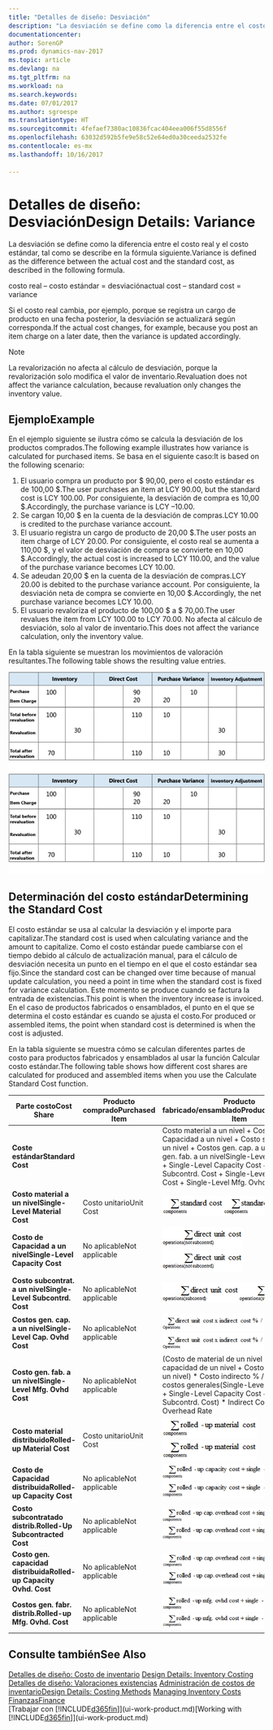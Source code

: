 ```yaml
---
title: "Detalles de diseño: Desviación"
description: "La desviación se define como la diferencia entre el costo real y el costo estándar, tal como se describe en la fórmula siguiente."
documentationcenter: 
author: SorenGP
ms.prod: dynamics-nav-2017
ms.topic: article
ms.devlang: na
ms.tgt_pltfrm: na
ms.workload: na
ms.search.keywords: 
ms.date: 07/01/2017
ms.author: sgroespe
ms.translationtype: HT
ms.sourcegitcommit: 4fefaef7380ac10836fcac404eea006f55d8556f
ms.openlocfilehash: 63032d592b5fe9e58c52e64ed0a30ceeda2532fe
ms.contentlocale: es-mx
ms.lasthandoff: 10/16/2017

---
```

# <a name="design-details-variance"></a><span data-ttu-id="da112-103">Detalles de diseño: Desviación</span><span class="sxs-lookup"><span data-stu-id="da112-103">Design Details: Variance</span></span>
<span data-ttu-id="da112-104">La desviación se define como la diferencia entre el costo real y el costo estándar, tal como se describe en la fórmula siguiente.</span><span class="sxs-lookup"><span data-stu-id="da112-104">Variance is defined as the difference between the actual cost and the standard cost, as described in the following formula.</span></span>  

 <span data-ttu-id="da112-105">costo real – costo estándar = desviación</span><span class="sxs-lookup"><span data-stu-id="da112-105">actual cost – standard cost = variance</span></span>  

 <span data-ttu-id="da112-106">Si el costo real cambia, por ejemplo, porque se registra un cargo de producto en una fecha posterior, la desviación se actualizará según corresponda.</span><span class="sxs-lookup"><span data-stu-id="da112-106">If the actual cost changes, for example, because you post an item charge on a later date, then the variance is updated accordingly.</span></span>  

> [!NOTE]  
>  <span data-ttu-id="da112-107">La revalorización no afecta al cálculo de desviación, porque la revalorización solo modifica el valor de inventario.</span><span class="sxs-lookup"><span data-stu-id="da112-107">Revaluation does not affect the variance calculation, because revaluation only changes the inventory value.</span></span>  

## <a name="example"></a><span data-ttu-id="da112-108">Ejemplo</span><span class="sxs-lookup"><span data-stu-id="da112-108">Example</span></span>  
 <span data-ttu-id="da112-109">En el ejemplo siguiente se ilustra cómo se calcula la desviación de los productos comprados.</span><span class="sxs-lookup"><span data-stu-id="da112-109">The following example illustrates how variance is calculated for purchased items.</span></span> <span data-ttu-id="da112-110">Se basa en el siguiente caso:</span><span class="sxs-lookup"><span data-stu-id="da112-110">It is based on the following scenario:</span></span>  

1.  <span data-ttu-id="da112-111">El usuario compra un producto por $ 90,00, pero el costo estándar es de 100,00 $.</span><span class="sxs-lookup"><span data-stu-id="da112-111">The user purchases an item at LCY 90.00, but the standard cost is LCY 100.00.</span></span> <span data-ttu-id="da112-112">Por consiguiente, la desviación de compra es 10,00 $.</span><span class="sxs-lookup"><span data-stu-id="da112-112">Accordingly, the purchase variance is LCY –10.00.</span></span>  
2.  <span data-ttu-id="da112-113">Se cargan 10,00 $ en la cuenta de la desviación de compras.</span><span class="sxs-lookup"><span data-stu-id="da112-113">LCY 10.00 is credited to the purchase variance account.</span></span>  
3.  <span data-ttu-id="da112-114">El usuario registra un cargo de producto de 20,00 $.</span><span class="sxs-lookup"><span data-stu-id="da112-114">The user posts an item charge of LCY 20.00.</span></span> <span data-ttu-id="da112-115">Por consiguiente, el costo real se aumenta a 110,00 $, y el valor de desviación de compra se convierte en 10,00 $.</span><span class="sxs-lookup"><span data-stu-id="da112-115">Accordingly, the actual cost is increased to LCY 110.00, and the value of the purchase variance becomes LCY 10.00.</span></span>  
4.  <span data-ttu-id="da112-116">Se adeudan 20,00 $ en la cuenta de la desviación de compras.</span><span class="sxs-lookup"><span data-stu-id="da112-116">LCY 20.00 is debited to the purchase variance account.</span></span> <span data-ttu-id="da112-117">Por consiguiente, la desviación neta de compra se convierte en 10,00 $.</span><span class="sxs-lookup"><span data-stu-id="da112-117">Accordingly, the net purchase variance becomes LCY 10.00.</span></span>  
5.  <span data-ttu-id="da112-118">El usuario revaloriza el producto de 100,00 $ a $ 70,00.</span><span class="sxs-lookup"><span data-stu-id="da112-118">The user revalues the item from LCY 100.00 to LCY 70.00.</span></span> <span data-ttu-id="da112-119">No afecta al cálculo de desviación, solo al valor de inventario.</span><span class="sxs-lookup"><span data-stu-id="da112-119">This does not affect the variance calculation, only the inventory value.</span></span>  

 <span data-ttu-id="da112-120">En la tabla siguiente se muestran los movimientos de valoración resultantes.</span><span class="sxs-lookup"><span data-stu-id="da112-120">The following table shows the resulting value entries.</span></span>  

 <span data-ttu-id="da112-121">![Cálculo desviación compras](media/design_details_inventory_costing_11_purchase_variance.png "design_details_inventory_costing_11_purchase_variance")</span><span class="sxs-lookup"><span data-stu-id="da112-121">![Purchase variance calculation](media/design_details_inventory_costing_11_purchase_variance.png "design_details_inventory_costing_11_purchase_variance")</span></span>  

## <a name="determining-the-standard-cost"></a><span data-ttu-id="da112-122">Determinación del costo estándar</span><span class="sxs-lookup"><span data-stu-id="da112-122">Determining the Standard Cost</span></span>  
 <span data-ttu-id="da112-123">El costo estándar se usa al calcular la desviación y el importe para capitalizar.</span><span class="sxs-lookup"><span data-stu-id="da112-123">The standard cost is used when calculating variance and the amount to capitalize.</span></span> <span data-ttu-id="da112-124">Como el costo estándar puede cambiarse con el tiempo debido al cálculo de actualización manual, para el cálculo de desviación necesita un punto en el tiempo en el que el costo estándar sea fijo.</span><span class="sxs-lookup"><span data-stu-id="da112-124">Since the standard cost can be changed over time because of manual update calculation, you need a point in time when the standard cost is fixed for variance calculation.</span></span> <span data-ttu-id="da112-125">Este momento se produce cuando se factura la entrada de existencias.</span><span class="sxs-lookup"><span data-stu-id="da112-125">This point is when the inventory increase is invoiced.</span></span> <span data-ttu-id="da112-126">En el caso de productos fabricados o ensamblados, el punto en el que se determina el costo estándar es cuando se ajusta el costo.</span><span class="sxs-lookup"><span data-stu-id="da112-126">For produced or assembled items, the point when standard cost is determined is when the cost is adjusted.</span></span>  

 <span data-ttu-id="da112-127">En la tabla siguiente se muestra cómo se calculan diferentes partes de costo para productos fabricados y ensamblados al usar la función Calcular costo estándar.</span><span class="sxs-lookup"><span data-stu-id="da112-127">The following table shows how different cost shares are calculated for produced and assembled items when you use the Calculate Standard Cost function.</span></span>  

|<span data-ttu-id="da112-128">Parte costo</span><span class="sxs-lookup"><span data-stu-id="da112-128">Cost Share</span></span>|<span data-ttu-id="da112-129">Producto comprado</span><span class="sxs-lookup"><span data-stu-id="da112-129">Purchased Item</span></span>|<span data-ttu-id="da112-130">Producto fabricado/ensamblado</span><span class="sxs-lookup"><span data-stu-id="da112-130">Produced/Assembled Item</span></span>|  
|----------------|--------------------|------------------------------|  
|<span data-ttu-id="da112-131">**Coste estándar**</span><span class="sxs-lookup"><span data-stu-id="da112-131">**Standard Cost**</span></span>||<span data-ttu-id="da112-132">Costo material a un nivel + Costo de Capacidad a un nivel + Costo subcontrat. a un nivel + Costos gen. cap. a un nivel + Costo gen. fab. a un nivel</span><span class="sxs-lookup"><span data-stu-id="da112-132">Single-Level Material Cost + Single-Level Capacity Cost + Single-Level Subcontrd. Cost + Single-Level Cap. Ovhd. Cost + Single-Level Mfg. Ovhd. Cost</span></span>|  
|<span data-ttu-id="da112-133">**Costo material a un nivel**</span><span class="sxs-lookup"><span data-stu-id="da112-133">**Single-Level Material Cost**</span></span>|<span data-ttu-id="da112-134">Costo unitario</span><span class="sxs-lookup"><span data-stu-id="da112-134">Unit Cost</span></span>|<span data-ttu-id="da112-135">![Ecuación 1](media/design_details_inventory_costing_11_equation_1.png "design_details_inventory_costing_11_equation_1")</span><span class="sxs-lookup"><span data-stu-id="da112-135">![Equation 1](media/design_details_inventory_costing_11_equation_1.png "design_details_inventory_costing_11_equation_1")</span></span>|  
|<span data-ttu-id="da112-136">**Costo de Capacidad a un nivel**</span><span class="sxs-lookup"><span data-stu-id="da112-136">**Single-Level Capacity Cost**</span></span>|<span data-ttu-id="da112-137">No aplicable</span><span class="sxs-lookup"><span data-stu-id="da112-137">Not applicable</span></span>|<span data-ttu-id="da112-138">![Ecuación 2](media/design_details_inventory_costing_11_equation_2.png "design_details_inventory_costing_11_equation_2")</span><span class="sxs-lookup"><span data-stu-id="da112-138">![Equation 2](media/design_details_inventory_costing_11_equation_2.png "design_details_inventory_costing_11_equation_2")</span></span>|  
|<span data-ttu-id="da112-139">**Costo subcontrat. a un nivel**</span><span class="sxs-lookup"><span data-stu-id="da112-139">**Single-Level Subcontrd. Cost**</span></span>|<span data-ttu-id="da112-140">No aplicable</span><span class="sxs-lookup"><span data-stu-id="da112-140">Not applicable</span></span>|<span data-ttu-id="da112-141">![Ecuación 3](media/design_details_inventory_costing_11_equation_3.png "design_details_inventory_costing_11_equation_3")</span><span class="sxs-lookup"><span data-stu-id="da112-141">![Equation 3](media/design_details_inventory_costing_11_equation_3.png "design_details_inventory_costing_11_equation_3")</span></span>|  
|<span data-ttu-id="da112-142">**Costos gen. cap. a un nivel**</span><span class="sxs-lookup"><span data-stu-id="da112-142">**Single-Level Cap. Ovhd Cost**</span></span>|<span data-ttu-id="da112-143">No aplicable</span><span class="sxs-lookup"><span data-stu-id="da112-143">Not applicable</span></span>|<span data-ttu-id="da112-144">![Ecuación 4](media/design_details_inventory_costing_11_equation_4.png "design_details_inventory_costing_11_equation_4")</span><span class="sxs-lookup"><span data-stu-id="da112-144">![Equation 4](media/design_details_inventory_costing_11_equation_4.png "design_details_inventory_costing_11_equation_4")</span></span>|  
|<span data-ttu-id="da112-145">**Costo gen. fab. a un nivel**</span><span class="sxs-lookup"><span data-stu-id="da112-145">**Single-Level Mfg. Ovhd Cost**</span></span>|<span data-ttu-id="da112-146">No aplicable</span><span class="sxs-lookup"><span data-stu-id="da112-146">Not applicable</span></span>|<span data-ttu-id="da112-147">(Costo de material de un nivel + Costo de capacidad de un nivel + Costo subcontr. de un nivel) * Costo indirecto % /100 + Tasa costos generales</span><span class="sxs-lookup"><span data-stu-id="da112-147">(Single-Level Material Cost + Single-Level Capacity Cost + Single-Level Subcontrd. Cost) * Indirect Cost % / 100 + Overhead Rate</span></span>|  
|<span data-ttu-id="da112-148">**Costo material distribuido**</span><span class="sxs-lookup"><span data-stu-id="da112-148">**Rolled-up Material Cost**</span></span>|<span data-ttu-id="da112-149">Costo unitario</span><span class="sxs-lookup"><span data-stu-id="da112-149">Unit Cost</span></span>|<span data-ttu-id="da112-150">![Ecuación 5](media/design_details_inventory_costing_11_equation_5.png "design_details_inventory_costing_11_equation_5")</span><span class="sxs-lookup"><span data-stu-id="da112-150">![Equation 5](media/design_details_inventory_costing_11_equation_5.png "design_details_inventory_costing_11_equation_5")</span></span>|  
|<span data-ttu-id="da112-151">**Costo de Capacidad distribuida**</span><span class="sxs-lookup"><span data-stu-id="da112-151">**Rolled-up Capacity Cost**</span></span>|<span data-ttu-id="da112-152">No aplicable</span><span class="sxs-lookup"><span data-stu-id="da112-152">Not applicable</span></span>|<span data-ttu-id="da112-153">![Ecuación 6](media/design_details_inventory_costing_11_equation_6.png "design_details_inventory_costing_11_equation_6")</span><span class="sxs-lookup"><span data-stu-id="da112-153">![Equation 6](media/design_details_inventory_costing_11_equation_6.png "design_details_inventory_costing_11_equation_6")</span></span>|  
|<span data-ttu-id="da112-154">**Costo subcontratado distrib.**</span><span class="sxs-lookup"><span data-stu-id="da112-154">**Rolled-Up Subcontracted Cost**</span></span>|<span data-ttu-id="da112-155">No aplicable</span><span class="sxs-lookup"><span data-stu-id="da112-155">Not applicable</span></span>|<span data-ttu-id="da112-156">![Ecuación 7](media/design_details_inventory_costing_11_equation_7.png "design_details_inventory_costing_11_equation_7")</span><span class="sxs-lookup"><span data-stu-id="da112-156">![Equation 7](media/design_details_inventory_costing_11_equation_7.png "design_details_inventory_costing_11_equation_7")</span></span>|  
|<span data-ttu-id="da112-157">**Costo gen. capacidad distribuida**</span><span class="sxs-lookup"><span data-stu-id="da112-157">**Rolled-up Capacity Ovhd. Cost**</span></span>|<span data-ttu-id="da112-158">No aplicable</span><span class="sxs-lookup"><span data-stu-id="da112-158">Not applicable</span></span>|<span data-ttu-id="da112-159">![Ecuación 8](media/design_details_inventory_costing_11_equation_8.png "design_details_inventory_costing_11_equation_8")</span><span class="sxs-lookup"><span data-stu-id="da112-159">![Equation 8](media/design_details_inventory_costing_11_equation_8.png "design_details_inventory_costing_11_equation_8")</span></span>|  
|<span data-ttu-id="da112-160">**Costos gen. fabr. distrib.**</span><span class="sxs-lookup"><span data-stu-id="da112-160">**Rolled-up Mfg. Ovhd. Cost**</span></span>|<span data-ttu-id="da112-161">No aplicable</span><span class="sxs-lookup"><span data-stu-id="da112-161">Not applicable</span></span>|<span data-ttu-id="da112-162">![Ecuación 9](media/design_details_inventory_costing_11_equation_9.png "design_details_inventory_costing_11_equation_9")</span><span class="sxs-lookup"><span data-stu-id="da112-162">![Equation 9](media/design_details_inventory_costing_11_equation_9.png "design_details_inventory_costing_11_equation_9")</span></span>|  

## <a name="see-also"></a><span data-ttu-id="da112-163">Consulte también</span><span class="sxs-lookup"><span data-stu-id="da112-163">See Also</span></span>  
 <span data-ttu-id="da112-164">[Detalles de diseño: Costo de inventario](design-details-inventory-costing.md) </span><span class="sxs-lookup"><span data-stu-id="da112-164">[Design Details: Inventory Costing](design-details-inventory-costing.md) </span></span>  
 <span data-ttu-id="da112-165">[Detalles de diseño: Valoraciones existencias](design-details-costing-methods.md) [Administración de costos de inventario](finance-manage-inventory-costs.md)</span><span class="sxs-lookup"><span data-stu-id="da112-165">[Design Details: Costing Methods](design-details-costing-methods.md) [Managing Inventory Costs](finance-manage-inventory-costs.md)</span></span>  
 [<span data-ttu-id="da112-166">Finanzas</span><span class="sxs-lookup"><span data-stu-id="da112-166">Finance</span></span>](finance.md)  
 <span data-ttu-id="da112-167">[Trabajar con [!INCLUDE[d365fin](includes/d365fin_md.md)]](ui-work-product.md)</span><span class="sxs-lookup"><span data-stu-id="da112-167">[Working with [!INCLUDE[d365fin](includes/d365fin_md.md)]](ui-work-product.md)</span></span>

